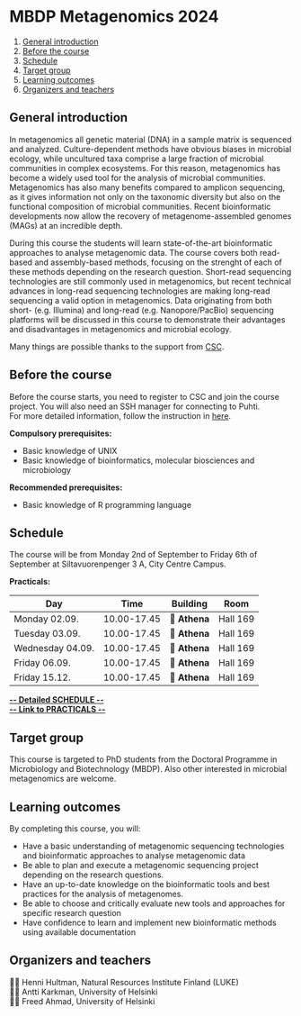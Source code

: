 # MBDP Metagenomics 2024

1. [General introduction](#general-introduction)
2. [Before the course](#before-the-course)
3. [Schedule](#schedule)
4. [Target group](#target-group)
5. [Learning outcomes](#learning-outcomes)
6. [Organizers and teachers](#organizers-and-teachers)

## General introduction

In metagenomics all genetic material (DNA) in a sample matrix is sequenced and analyzed. Culture-dependent methods have obvious biases in microbial ecology, while uncultured taxa comprise a large fraction of microbial communities in complex ecosystems. For this reason, metagenomics has become a widely used tool for the analysis of microbial communities. Metagenomics has also many benefits compared to amplicon sequencing, as it gives information not only on the taxonomic diversity but also on the functional composition of microbial communities. Recent bioinformatic developments now allow the recovery of metagenome-assembled genomes (MAGs) at an incredible depth.

During this course the students will learn state-of-the-art bioinformatic approaches to analyse metagenomic data. The course covers both read-based and assembly-based methods, focusing on the strenght of each of these methods depending on the research question. Short-read sequencing technologies are still commonly used in metagenomics, but recent technical advances in long-read sequencing technologies are making long-read sequencing a valid option in metagenomics. Data originating from both short- (e.g. Illumina) and long-read (e.g. Nanopore/PacBio) sequencing platforms will be discussed in this course to demonstrate their advantages and disadvantages in metagenomics and microbial ecology.

Many things are possible thanks to the support from [CSC](http://www.csc.fi).

## Before the course

Before the course starts, you need to register to CSC and join the course project. You will also need an SSH manager for connecting to Puhti.  
For more detailed information, follow the instruction in [here](Practicals/before_the_course.md).  

__Compulsory prerequisites:__

* Basic knowledge of UNIX
* Basic knowledge of bioinformatics, molecular biosciences and microbiology

__Recommended prerequisites:__

* Basic knowledge of R programming language

## Schedule

The course will be from Monday 2nd of September to Friday 6th of September at Siltavuorenpenger 3 A, City Centre Campus.

__Practicals:__

| Day | Time | Building | Room |  
| --- | --- | --- | --- |  
| Monday 02.09.    | 10.00-17.45   | :office: __Athena__ | Hall 169  |
| Tuesday 03.09.   | 10.00-17.45   | :office: __Athena__ | Hall 169  |
| Wednesday 04.09. | 10.00-17.45   | :office: __Athena__ | Hall 169  |
| Friday 06.09.    | 10.00-17.45   | :office: __Athena__ | Hall 169  |
| Friday 15.12.    | 10.00-17.45   | :office: __Athena__ | Hall 169  |

[__-- Detailed SCHEDULE --__](Practicals/Schedule.md)  
[__-- Link to PRACTICALS --__](Practicals/README.md)

## Target group

This course is targeted to PhD students from the Doctoral Programme in Microbiology and Biotechnology (MBDP). Also other interested in microbial metagenomics are welcome.   

## Learning outcomes

By completing this course, you will:

* Have a basic understanding of metagenomic sequencing technologies and bioinformatic approaches to analyse metagenomic data
* Be able to plan and execute a metagenomic sequencing project depending on the research questions.
* Have an up-to-date knowledge on the bioinformatic tools and best practices for the analysis of metagenomes.
* Be able to choose and critically evaluate new tools and approaches for specific research question
* Have confidence to learn and implement new bioinformatic methods using available documentation

## Organizers and teachers

:woman_technologist: Henni Hultman,  Natural Resources Institute Finland (LUKE)  
:man_technologist: Antti Karkman, University of Helsinki  
:man_technologist: Freed Ahmad, University of Helsinki  
